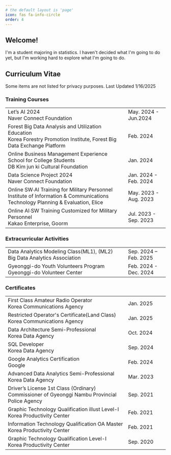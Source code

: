 ```yaml
---
# the default layout is 'page'
icon: fas fa-info-circle
order: 4
---
```

## Welcome!
I'm a student majoring in statistics. I haven't decided what I'm going to do yet, but I'm working hard to explore what I'm going to do.


## Curriculum Vitae
Some items are not listed for privacy purposes. Last Updated 1/16/2025

### Training Courses
<table>
  <tr>
    <td>Let’s AI 2024<br>Naver Connect Foundation</td>
    <td width="25%">May. 2024 - Jun.2024<br></td>
  </tr>
  <tr>
    <td>Forest Big Data Analysis and Utilization Education<br>Korea Forestry Promotion Institute, Forest Big Data Exchange Platform</td>
    <td width="25%">Feb. 2024<br></td>
  </tr>
  <tr>
    <td>Online Business Management Experience School for College Students<br>DB Kim jun ki Cultural Foundation</td>
    <td width="25%">Jan. 2024<br></td>
  </tr>
  <tr>
    <td>Data Science Project 2024<br>Naver Connect Foundation</td>
    <td width="25%">Jan. 2024 - Feb. 2024<br></td>
  </tr>
  <tr>
    <td>Online SW∙AI Training for Military Personnel<br>Institute of Information & Communications Technology Planning & Evaluation, Elice</td>
    <td width="25%">May. 2023 - Aug. 2023<br></td>
  </tr>
  <tr>
    <td>Online AI∙SW Training Customized for Military Personnel<br>Kakao Enterprise, Goorm</td>
    <td width="25%">Jul. 2023 - Sep. 2023<br></td>
  </tr>
</table>

### Extracurricular Activities
<table>
  <tr>
    <td>Data Analytics Modeling Class(ML1), (ML2)<br>Big Data Analytics Association</td>
    <td width="25%">Sep. 2024 – Feb. 2025<br></td>
  </tr>
  <tr>
    <td>Gyeonggi-do Youth Volunteers Program<br>Gyeonggi-do Volunteer Center</td>
    <td width="25%">Feb. 2024 - Dec. 2024<br></td>
  </tr>
</table>

### Certificates
<table>
  <tr>
    <td>First Class Amateur Radio Operator<br>Korea Communications Agency</td>
    <td width="25%">Jan. 2025<br></td>
  </tr>
  <tr>
    <td>Restricted Operator's Certificate(Land Class)<br>Korea Communications Agency</td>
    <td width="25%">Jan. 2025<br></td>
  </tr>
  <tr>
    <td>Data Architecture Semi-Professional<br>Korea Data Agency</td>
    <td width="25%">Oct. 2024<br></td>
  </tr>
  <tr>
    <td>SQL Developer<br>Korea Data Agency</td>
    <td width="25%">Sep. 2024<br></td>
  </tr>
  <tr>
    <td>Google Analytics Certification<br>Google</td>
    <td width="25%">Feb. 2024<br></td>
  </tr>
  <tr>
    <td>Advanced Data Analytics Semi-Professional<br>Korea Data Agency</td>
    <td width="25%">Mar. 2023<br></td>
  </tr>
  <tr>
    <td>Driver’s License 1st Class (Ordinary)<br>Commissioner of Gyeonggi Nambu Provincial Police Agency</td>
    <td width="25%">Sep. 2021<br></td>
  </tr>
  <tr>
    <td>Graphic Technology Qualification illust Level-I<br>Korea Productivity Center</td>
    <td width="25%">Feb. 2021<br></td>
  </tr>
  <tr>
    <td>Information Technology Qualification OA Master<br>Korea Productivity Center</td>
    <td width="25%">Feb. 2021<br></td>
  </tr>
  <tr>
    <td>Graphic Technology Qualification Level-I<br>Korea Productivity Center</td>
    <td width="25%">Sep. 2020<br></td>
  </tr>
</table>